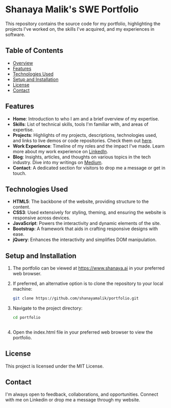 # Shanaya Malik's SWE Portfolio

This repository contains the source code for my portfolio, highlighting the projects I've worked on, the skills I've acquired, and my experiences in software.

## Table of Contents

- [Overview](#overview)
- [Features](#features)
- [Technologies Used](#technologies-used)
- [Setup and Installation](#setup-and-installation)
- [License](#license)
- [Contact](#contact)  

## Features

- **Home**: Introduction to who I am and a brief overview of my expertise.
- **Skills**: List of technical skills, tools I'm familiar with, and areas of expertise.
- **Projects**: Highlights of my projects, descriptions, technologies used, and links to live demos or code repositories. Check them out [here](https://github.com/shanayamalik).
- **Work Experience**: Timeline of my roles and the impact I've made. Learn more about my work experience on [LinkedIn](https://www.linkedin.com/in/shanaya-malik/).
- **Blog**: Insights, articles, and thoughts on various topics in the tech industry. Dive into my writings on [Medium](https://medium.com/@shanaya.malik).
- **Contact**: A dedicated section for visitors to drop me a message or get in touch.

## Technologies Used

- **HTML5**: The backbone of the website, providing structure to the content.
- **CSS3**: Used extensively for styling, theming, and ensuring the website is responsive across devices.
- **JavaScript**: Powers the interactivity and dynamic elements of the site.
- **Bootstrap**: A framework that aids in crafting responsive designs with ease.
- **jQuery**: Enhances the interactivity and simplifies DOM manipulation.

## Setup and Installation

1. The portfolio can be viewed at https://www.shanaya.ai in your preferred web browser. 
  
2. If preferred, an alternative option is to clone the repository to your local machine:
   ```bash
   git clone https://github.com/shanayamalik/portfolio.git

3. Navigate to the project directory:
   ```bash
   cd portfolio
 
4. Open the index.html file in your preferred web browser to view the portfolio.

## License
This project is licensed under the MIT License.

## Contact
I'm always open to feedback, collaborations, and opportunities. Connect with me on Linkedin or drop me a message through my website.
